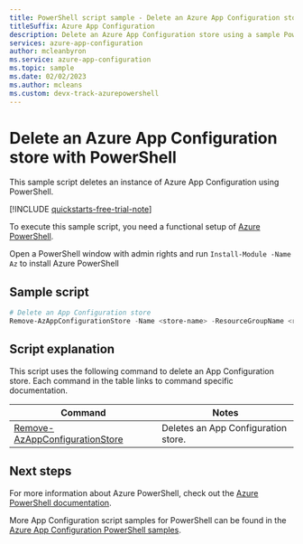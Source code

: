 ```yaml
---
title: PowerShell script sample - Delete an Azure App Configuration store
titleSuffix: Azure App Configuration
description: Delete an Azure App Configuration store using a sample PowerShell script. See reference article links to commands used in the script.
services: azure-app-configuration
author: mcleanbyron
ms.service: azure-app-configuration
ms.topic: sample
ms.date: 02/02/2023
ms.author: mcleans 
ms.custom: devx-track-azurepowershell
---
```


# Delete an Azure App Configuration store with PowerShell

This sample script deletes an instance of Azure App Configuration using PowerShell.

[!INCLUDE [quickstarts-free-trial-note](../../../includes/quickstarts-free-trial-note.md)]

To execute this sample script, you need a functional setup of [Azure PowerShell](/powershell/azure/).

Open a PowerShell window with admin rights and run `Install-Module -Name Az` to install Azure PowerShell

## Sample script

```powershell
# Delete an App Configuration store
Remove-AzAppConfigurationStore -Name <store-name> -ResourceGroupName <resource-group-name>
```

## Script explanation

This script uses the following command to delete an App Configuration store. Each command in the table links to command specific documentation.

| Command | Notes |
|---|---|
| [Remove-AzAppConfigurationStore](/powershell/module/az.appconfiguration/Remove-AzAppConfigurationStore) | Deletes an App Configuration store. |

## Next steps

For more information about Azure PowerShell, check out the [Azure PowerShell documentation](/powershell/azure/).

More App Configuration script samples for PowerShell can be found in the [Azure App Configuration PowerShell samples](../powershell-samples.md).

